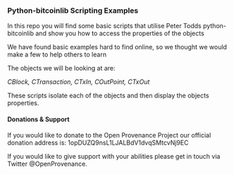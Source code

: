 ### Python-bitcoinlib Scripting Examples

In this repo you will find some basic scripts that utilise Peter Todds python-bitcoinlib and show you how to access the properties of the objects

We have found basic examples hard to find online, so we thought we would make a few to help others to learn

The objects we will be looking at are:

*CBlock, CTransaction, CTxIn, COutPoint, CTxOut*

These scripts isolate each of the objects and then display the objects properties.

#### Donations & Support

If you would like to donate to the Open Provenance Project our official donation address is: 1opDUZQ9nsL1LJALBdV1dvqSMtcvNj9EC

If you would like to give support with your abilities please get in touch via Twitter @OpenProvenance.
